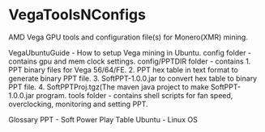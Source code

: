 # VegaToolsNConfigs
AMD Vega GPU tools and configuration file(s) for Monero(XMR) mining.

VegaUbuntuGuide - How to setup Vega mining in Ubuntu.
config folder - contains gpu and mem clock settings.
config/PPTDIR folder - contains 1. PPT binary files for Vega 56/64/FE.
                                2. PPT hex table in text format to generate binary PPT file.
                                3. SoftPPT-1.0.0.jar to convert hex table to binary PPT file.
                                4. SoftPPTProj.tgz(The maven java project to make SoftPPT-1.0.0.jar program.
tools folder - contains shell scripts for fan speed, overclocking, monitoring and setting PPT.

Glossary
  PPT - Soft Power Play Table
  Ubuntu - Linux OS
